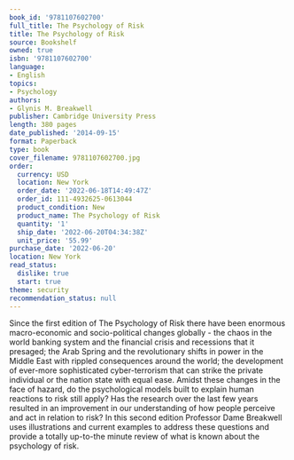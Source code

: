 ```yaml
---
book_id: '9781107602700'
full_title: The Psychology of Risk
title: The Psychology of Risk
source: Bookshelf
owned: true
isbn: '9781107602700'
language:
- English
topics:
- Psychology
authors:
- Glynis M. Breakwell
publisher: Cambridge University Press
length: 380 pages
date_published: '2014-09-15'
format: Paperback
type: book
cover_filename: 9781107602700.jpg
order:
  currency: USD
  location: New York
  order_date: '2022-06-18T14:49:47Z'
  order_id: 111-4932625-0613044
  product_condition: New
  product_name: The Psychology of Risk
  quantity: '1'
  ship_date: '2022-06-20T04:34:38Z'
  unit_price: '55.99'
purchase_date: '2022-06-20'
location: New York
read_status:
  dislike: true
  start: true
theme: security
recommendation_status: null
---
```

Since the first edition of The Psychology of Risk there have been enormous macro-economic and socio-political changes globally - the chaos in the world banking system and the financial crisis and recessions that it presaged; the Arab Spring and the revolutionary shifts in power in the Middle East with rippled consequences around the world; the development of ever-more sophisticated cyber-terrorism that can strike the private individual or the nation state with equal ease. Amidst these changes in the face of hazard, do the psychological models built to explain human reactions to risk still apply? Has the research over the last few years resulted in an improvement in our understanding of how people perceive and act in relation to risk? In this second edition Professor Dame Breakwell uses illustrations and current examples to address these questions and provide a totally up-to-the minute review of what is known about the psychology of risk.
